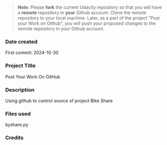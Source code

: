 >**Note**: Please **fork** the current Udacity repository so that you will have a **remote** repository in **your** Github account. Clone the remote repository to your local machine. Later, as a part of the project "Post your Work on Github", you will push your proposed changes to the remote repository in your Github account.

### Date created
First commit: 2024-10-30

### Project Title
Post Your Work On GitHub

### Description
Using github to control source of project Bike Share

### Files used
byshare.py

### Credits


